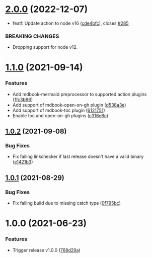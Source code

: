 # [2.0.0](https://github.com/jontze/action-mdbook/compare/v1.1.1...v2.0.0) (2022-12-07)


* feat!: Update action to node v16 ([cde4bfc](https://github.com/jontze/action-mdbook/commit/cde4bfcda6fa6f6a644b908f2a3e44a4a8d6dd88)), closes [#285](https://github.com/jontze/action-mdbook/issues/285)


### BREAKING CHANGES

* Dropping support for node v12.

# [1.1.0](https://github.com/UsingPython/action-mdbook/compare/v1.0.2...v1.1.0) (2021-09-14)


### Features

* Add mdbook-mermaid preprocessor to supported action plugins ([1fc3b66](https://github.com/UsingPython/action-mdbook/commit/1fc3b66c7d53be5539b6436fe2c1dcfdc6dfe6a0))
* Add support of mdbook-open-on-gh plugin ([d538a3e](https://github.com/UsingPython/action-mdbook/commit/d538a3e4fd09d75de61605590ed6eda19ea3990e))
* Add support of mdbook-toc plugin ([6121751](https://github.com/UsingPython/action-mdbook/commit/6121751fe9422f37f0aa715c5882dccfe271a368))
* Enable toc and open-on-gh plugins ([c316e6c](https://github.com/UsingPython/action-mdbook/commit/c316e6cc7fb28c83ea3718f8c222c26848a358c6))

## [1.0.2](https://github.com/UsingPython/action-mdbook/compare/v1.0.1...v1.0.2) (2021-09-08)


### Bug Fixes

* Fix failing linkchecker if last release doesn't have a valid binary ([e1421b3](https://github.com/UsingPython/action-mdbook/commit/e1421b3fc2c3628f8f00f76e8ed419b066e4884d))

## [1.0.1](https://github.com/UsingPython/action-mdbook/compare/v1.0.0...v1.0.1) (2021-08-29)


### Bug Fixes

* Fix failing build due to missing catch type ([0f795bc](https://github.com/UsingPython/action-mdbook/commit/0f795bc3fb6cb5253ed53d5722145ba76572714b))

# 1.0.0 (2021-06-23)


### Features

* Trigger release v1.0.0 ([768d29a](https://github.com/UsingPython/action-mdbook/commit/768d29ac9789b32a4eb648511ef1475275984f21))
